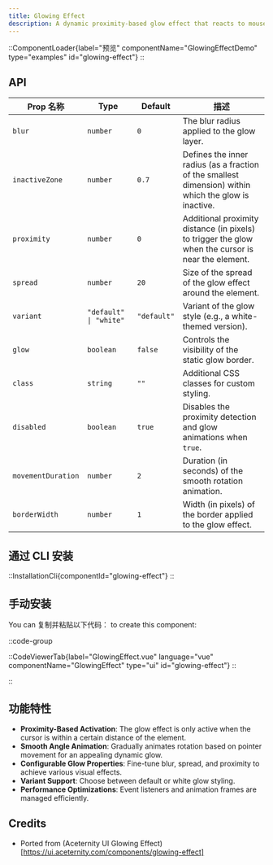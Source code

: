 ```yaml
---
title: Glowing Effect
description: A dynamic proximity-based glow effect that reacts to mouse movements and scroll events, perfect for highlighting interactive elements.
---
```


::ComponentLoader{label="预览" componentName="GlowingEffectDemo" type="examples" id="glowing-effect"}
::

## API

| Prop 名称          | Type                   | Default     | 描述                                                                                                  |
| ------------------ | ---------------------- | ----------- | ----------------------------------------------------------------------------------------------------- |
| `blur`             | `number`               | `0`         | The blur radius applied to the glow layer.                                                            |
| `inactiveZone`     | `number`               | `0.7`       | Defines the inner radius (as a fraction of the smallest dimension) within which the glow is inactive. |
| `proximity`        | `number`               | `0`         | Additional proximity distance (in pixels) to trigger the glow when the cursor is near the element.    |
| `spread`           | `number`               | `20`        | Size of the spread of the glow effect around the element.                                             |
| `variant`          | `"default" \| "white"` | `"default"` | Variant of the glow style (e.g., a white-themed version).                                             |
| `glow`             | `boolean`              | `false`     | Controls the visibility of the static glow border.                                                    |
| `class`            | `string`               | `""`        | Additional CSS classes for custom styling.                                                            |
| `disabled`         | `boolean`              | `true`      | Disables the proximity detection and glow animations when `true`.                                     |
| `movementDuration` | `number`               | `2`         | Duration (in seconds) of the smooth rotation animation.                                               |
| `borderWidth`      | `number`               | `1`         | Width (in pixels) of the border applied to the glow effect.                                           |

## 通过 CLI 安装

::InstallationCli{componentId="glowing-effect"}
::

## 手动安装

You can 复制并粘贴以下代码： to create this component:

::code-group

::CodeViewerTab{label="GlowingEffect.vue" language="vue" componentName="GlowingEffect" type="ui" id="glowing-effect"}
::

::

## 功能特性

- **Proximity-Based Activation**: The glow effect is only active when the cursor is within a certain distance of the element.
- **Smooth Angle Animation**: Gradually animates rotation based on pointer movement for an appealing dynamic glow.
- **Configurable Glow Properties**: Fine-tune blur, spread, and proximity to achieve various visual effects.
- **Variant Support**: Choose between default or white glow styling.
- **Performance Optimizations**: Event listeners and animation frames are managed efficiently.

## Credits

- Ported from (Aceternity UI Glowing Effect)[https://ui.aceternity.com/components/glowing-effect]
